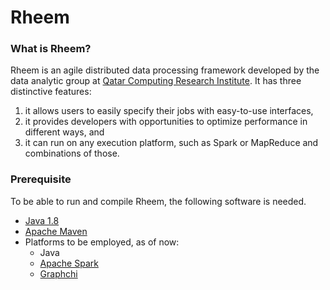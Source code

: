 Rheem
=====

### What is Rheem?

Rheem is an agile distributed data processing framework developed by the data analytic group at [Qatar Computing Research Institute](http://da.qcri.org). It has three distinctive features:
1. it allows users to easily specify their jobs with easy-to-use interfaces,
2. it provides developers with opportunities to optimize performance in different ways, and
3. it can run on any execution platform, such as Spark or MapReduce and combinations of those.

### Prerequisite

To be able to run and compile Rheem, the following software is needed.
- [Java 1.8](http://www.java.com/en/download/faq/develop.xml)
- [Apache Maven](http://maven.apache.org)
- Platforms to be employed, as of now:
    - Java
    - [Apache Spark](https://spark.apache.org/)
    - [Graphchi](https://github.com/GraphChi/graphchi-java)
